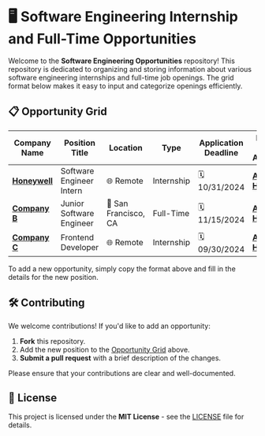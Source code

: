 # 🖥️ Software Engineering Internship and Full-Time Opportunities

Welcome to the **Software Engineering Opportunities** repository! This repository is dedicated to organizing and storing information about various software engineering internships and full-time job openings. The grid format below makes it easy to input and categorize openings efficiently.

## 📋 Opportunity Grid

| **Company Name** | **Position Title**          | **Location**           | **Type**       | **Application Deadline** | **Link to Apply**  |
| ---------------- | --------------------------- | ---------------------- | -------------- | ------------------------ | ------------------ |
| [**Honeywell**](https://www.linkedin.com/company/honeywell/) | Software Engineer Intern    | 🌐 Remote               | Internship     | 🗓️ 10/31/2024             | [**Apply Here**](https://careers.honeywell.com/us/en/job/req460344/Software-Engineer-Computer-Science-Recent-Grad-Full-Time) |
| [**Company B**](#) | Junior Software Engineer    | 📍 San Francisco, CA    | Full-Time      | 🗓️ 11/15/2024             | [**Apply Here**](#) |
| [**Company C**](#) | Frontend Developer          | 🌐 Remote               | Internship     | 🗓️ 09/30/2024             | [**Apply Here**](#) |

To add a new opportunity, simply copy the format above and fill in the details for the new position.

## 🛠️ Contributing

We welcome contributions! If you'd like to add an opportunity:

1. **Fork** this repository.
2. Add the new position to the [Opportunity Grid](#opportunity-grid) above.
3. **Submit a pull request** with a brief description of the changes.

Please ensure that your contributions are clear and well-documented.

## 📜 License

This project is licensed under the **MIT License** - see the [LICENSE](LICENSE) file for details.


